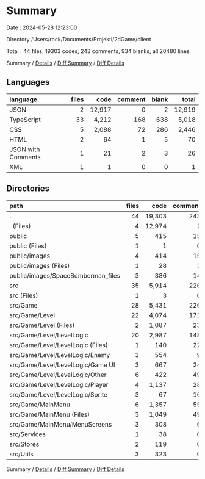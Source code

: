 # Summary

Date : 2024-05-28 12:23:00

Directory /Users/rock/Documents/Projekti/2dGame/client

Total : 44 files,  19303 codes, 243 comments, 934 blanks, all 20480 lines

Summary / [Details](details.md) / [Diff Summary](diff.md) / [Diff Details](diff-details.md)

## Languages
| language | files | code | comment | blank | total |
| :--- | ---: | ---: | ---: | ---: | ---: |
| JSON | 2 | 12,917 | 0 | 2 | 12,919 |
| TypeScript | 33 | 4,212 | 168 | 638 | 5,018 |
| CSS | 5 | 2,088 | 72 | 286 | 2,446 |
| HTML | 2 | 64 | 1 | 5 | 70 |
| JSON with Comments | 1 | 21 | 2 | 3 | 26 |
| XML | 1 | 1 | 0 | 0 | 1 |

## Directories
| path | files | code | comment | blank | total |
| :--- | ---: | ---: | ---: | ---: | ---: |
| . | 44 | 19,303 | 243 | 934 | 20,480 |
| . (Files) | 4 | 12,974 | 2 | 6 | 12,982 |
| public | 5 | 415 | 15 | 65 | 495 |
| public (Files) | 1 | 1 | 0 | 0 | 1 |
| public/images | 4 | 414 | 15 | 65 | 494 |
| public/images (Files) | 1 | 28 | 1 | 4 | 33 |
| public/images/SpaceBomberman_files | 3 | 386 | 14 | 61 | 461 |
| src | 35 | 5,914 | 226 | 863 | 7,003 |
| src (Files) | 1 | 3 | 0 | 2 | 5 |
| src/Game | 28 | 5,431 | 226 | 791 | 6,448 |
| src/Game/Level | 22 | 4,074 | 171 | 572 | 4,817 |
| src/Game/Level (Files) | 2 | 1,087 | 23 | 142 | 1,252 |
| src/Game/Level/LevelLogic | 20 | 2,987 | 148 | 430 | 3,565 |
| src/Game/Level/LevelLogic (Files) | 1 | 140 | 22 | 27 | 189 |
| src/Game/Level/LevelLogic/Enemy | 3 | 554 | 9 | 88 | 651 |
| src/Game/Level/LevelLogic/Game UI | 3 | 667 | 24 | 92 | 783 |
| src/Game/Level/LevelLogic/Other | 6 | 422 | 49 | 79 | 550 |
| src/Game/Level/LevelLogic/Player | 4 | 1,137 | 28 | 129 | 1,294 |
| src/Game/Level/LevelLogic/Sprite | 3 | 67 | 16 | 15 | 98 |
| src/Game/MainMenu | 6 | 1,357 | 55 | 219 | 1,631 |
| src/Game/MainMenu (Files) | 3 | 1,049 | 49 | 166 | 1,264 |
| src/Game/MainMenu/MenuScreens | 3 | 308 | 6 | 53 | 367 |
| src/Services | 1 | 38 | 0 | 10 | 48 |
| src/Stores | 2 | 119 | 0 | 21 | 140 |
| src/Utils | 3 | 323 | 0 | 39 | 362 |

Summary / [Details](details.md) / [Diff Summary](diff.md) / [Diff Details](diff-details.md)